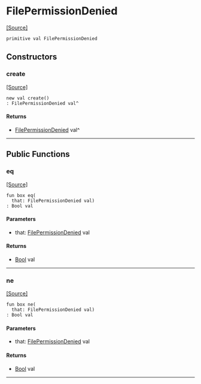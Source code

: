# FilePermissionDenied
<span class="source-link">[[Source]](src/files/file.md#L29)</span>
```pony
primitive val FilePermissionDenied
```

## Constructors

### create
<span class="source-link">[[Source]](src/files/file.md#L29)</span>


```pony
new val create()
: FilePermissionDenied val^
```

#### Returns

* [FilePermissionDenied](files-FilePermissionDenied.md) val^

---

## Public Functions

### eq
<span class="source-link">[[Source]](src/files/file.md#L31)</span>


```pony
fun box eq(
  that: FilePermissionDenied val)
: Bool val
```
#### Parameters

*   that: [FilePermissionDenied](files-FilePermissionDenied.md) val

#### Returns

* [Bool](builtin-Bool.md) val

---

### ne
<span class="source-link">[[Source]](src/files/file.md#L31)</span>


```pony
fun box ne(
  that: FilePermissionDenied val)
: Bool val
```
#### Parameters

*   that: [FilePermissionDenied](files-FilePermissionDenied.md) val

#### Returns

* [Bool](builtin-Bool.md) val

---

